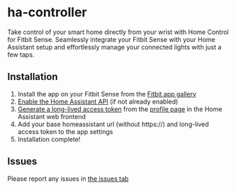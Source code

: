 # ha-controller

Take control of your smart home directly from your wrist with Home Control for Fitbit Sense. Seamlessly integrate your Fitbit Sense with your Home Assistant setup and effortlessly manage your connected lights with just a few taps.

## Installation

1. Install the app on your Fitbit Sense from the [Fitbit app gallery](https://gallery.fitbit.com/details/1f78f2b5-2ba3-448b-b1ef-b45fa6f73c10)
2. [Enable the Home Assistant API](https://developers.home-assistant.io/docs/api/rest#:~:text=If%20you%20are%20not%20using%20the%20frontend%20in%20your%20setup%20then%20you%20need%20to%20add%20the%20api%20integration%20to%20your%20configuration.yaml%20file.) (if not already enabled)
3. [Generate a long-lived access token](https://developers.home-assistant.io/docs/auth_api/#long-lived-access-token) from the [profile page](https://my.home-assistant.io/redirect/profile/) in the Home Assistant web frontend
4. Add your base homeassistant url (without https://) and long-lived access token to the app settings
5. Installation complete! 

## Issues

Please report any issues in [the issues tab](https://github.com/isaa-ctaylor/ha-controller/issues)